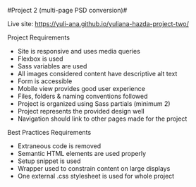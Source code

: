 #Project 2 (multi-page PSD conversion)#

Live site: https://yuli-ana.github.io/yuliana-hazda-project-two/


Project Requirements

- Site is responsive and uses media queries
- Flexbox is used
- Sass variables are used
- All images considered content have descriptive alt text
- Form is accessible
- Mobile view provides good user experience
- Files, folders & naming conventions followed
- Project is organized using Sass partials (minimum 2)
- Project represents the provided design well
- Navigation should link to other pages made for the project

Best Practices Requirements

- Extraneous code is removed
- Semantic HTML elements are used properly
- Setup snippet is used
- Wrapper used to constrain content on large displays
- One external .css stylesheet is used for whole project
